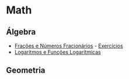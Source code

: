 # Math

## Álgebra

* [Frações e Números Fracionários](algebra/fracoes_numeros_fracionarios/fracoes.pdf) - [Exercícios](algebra/fracoes_numeros_fracionarios/fracoes_exercicios.pdf)
* [Logaritmos e Funções Logarítmicas](algebra/logaritmo/logaritmo_funcao_logaritmica.pdf)

## Geometria
